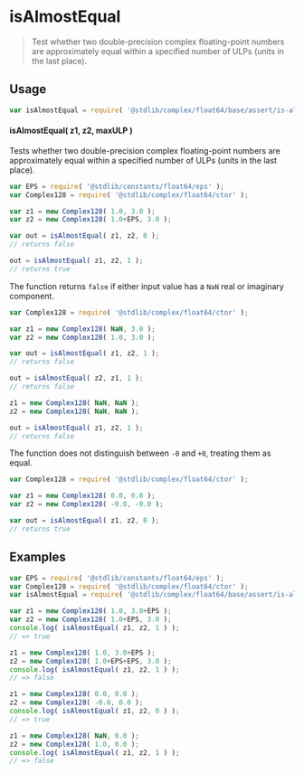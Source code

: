 <!--

@license Apache-2.0

Copyright (c) 2025 The Stdlib Authors.

Licensed under the Apache License, Version 2.0 (the "License");
you may not use this file except in compliance with the License.
You may obtain a copy of the License at

   http://www.apache.org/licenses/LICENSE-2.0

Unless required by applicable law or agreed to in writing, software
distributed under the License is distributed on an "AS IS" BASIS,
WITHOUT WARRANTIES OR CONDITIONS OF ANY KIND, either express or implied.
See the License for the specific language governing permissions and
limitations under the License.

-->

# isAlmostEqual

> Test whether two double-precision complex floating-point numbers are approximately equal within a specified number of ULPs (units in the last place).

<!-- Section to include introductory text. Make sure to keep an empty line after the intro `section` element and another before the `/section` close. -->

<section class="intro">

</section>

<!-- /.intro -->

<!-- Package usage documentation. -->

<section class="usage">

## Usage

```javascript
var isAlmostEqual = require( '@stdlib/complex/float64/base/assert/is-almost-equal' );
```

#### isAlmostEqual( z1, z2, maxULP )

Tests whether two double-precision complex floating-point numbers are approximately equal within a specified number of ULPs (units in the last place).

```javascript
var EPS = require( '@stdlib/constants/float64/eps' );
var Complex128 = require( '@stdlib/complex/float64/ctor' );

var z1 = new Complex128( 1.0, 3.0 );
var z2 = new Complex128( 1.0+EPS, 3.0 );

var out = isAlmostEqual( z1, z2, 0 );
// returns false

out = isAlmostEqual( z1, z2, 1 );
// returns true
```

The function returns `false` if either input value has a `NaN` real or imaginary component.

```javascript
var Complex128 = require( '@stdlib/complex/float64/ctor' );

var z1 = new Complex128( NaN, 3.0 );
var z2 = new Complex128( 1.0, 3.0 );

var out = isAlmostEqual( z1, z2, 1 );
// returns false

out = isAlmostEqual( z2, z1, 1 );
// returns false

z1 = new Complex128( NaN, NaN );
z2 = new Complex128( NaN, NaN );

out = isAlmostEqual( z1, z2, 1 );
// returns false
```

The function does not distinguish between `-0` and `+0`, treating them as equal.

```javascript
var Complex128 = require( '@stdlib/complex/float64/ctor' );

var z1 = new Complex128( 0.0, 0.0 );
var z2 = new Complex128( -0.0, -0.0 );

var out = isAlmostEqual( z1, z2, 0 );
// returns true
```

</section>

<!-- /.usage -->

<!-- Package usage notes. Make sure to keep an empty line after the `section` element and another before the `/section` close. -->

<section class="notes">

</section>

<!-- /.notes -->

<!-- Package usage examples. -->

<section class="examples">

## Examples

<!-- eslint no-undef: "error" -->

```javascript
var EPS = require( '@stdlib/constants/float64/eps' );
var Complex128 = require( '@stdlib/complex/float64/ctor' );
var isAlmostEqual = require( '@stdlib/complex/float64/base/assert/is-almost-equal' );

var z1 = new Complex128( 1.0, 3.0+EPS );
var z2 = new Complex128( 1.0+EPS, 3.0 );
console.log( isAlmostEqual( z1, z2, 1 ) );
// => true

z1 = new Complex128( 1.0, 3.0+EPS );
z2 = new Complex128( 1.0+EPS+EPS, 3.0 );
console.log( isAlmostEqual( z1, z2, 1 ) );
// => false

z1 = new Complex128( 0.0, 0.0 );
z2 = new Complex128( -0.0, 0.0 );
console.log( isAlmostEqual( z1, z2, 0 ) );
// => true

z1 = new Complex128( NaN, 0.0 );
z2 = new Complex128( 1.0, 0.0 );
console.log( isAlmostEqual( z1, z2, 1 ) );
// => false
```

</section>

<!-- /.examples -->

<!-- Section for related `stdlib` packages. Do not manually edit this section, as it is automatically populated. -->

<section class="related">

</section>

<!-- /.related -->

<!-- Section for all links. Make sure to keep an empty line after the `section` element and another before the `/section` close. -->

<section class="links">

</section>

<!-- /.links -->
